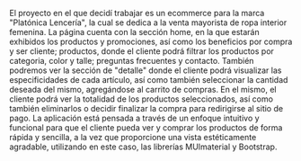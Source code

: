 El proyecto en el que decidí trabajar es un ecommerce para la marca "Platónica Lencería", la cual se dedica a la venta mayorista de ropa interior femenina. 
La página cuenta con la sección home, en la que estarán exhibidos los productos y promociones, así como los beneficios por compra y ser cliente; productos, donde el cliente podrá filtrar los productos por categoria, color y talle; preguntas frecuentes y contacto. También podremos ver la sección de "detalle" donde el cliente podrá visualizar las especificidades de cada artículo, así como también seleccionar la cantidad deseada del mismo, agregándose al carrito de compras. En el mismo, el cliente podrá ver la totalidad de los productos seleccionados, así como también eliminarlos o decidir finalizar la compra para redirigirse al sitio de pago. 
La aplicación está pensada a través de un enfoque intuitivo y funcional para que el cliente pueda ver y comprar los productos de forma rápida y sencilla, a la vez que proporcione una vista estéticamente agradable, utilizando en este caso, las librerías MUImaterial y Bootstrap.